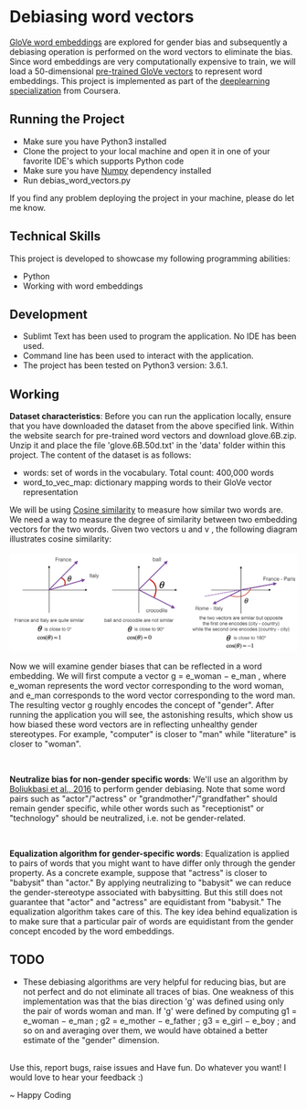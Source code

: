 # Debiasing word vectors
<p><a href="https://en.wikipedia.org/wiki/GloVe_(machine_learning)">GloVe word embeddings</a> are explored for gender bias and subsequently a debiasing operation is performed on the word vectors to eliminate the bias. Since word embeddings are very computationally expensive to train, we will load a 50-dimensional <a href="https://nlp.stanford.edu/projects/glove/">pre-trained GloVe vectors</a> to represent word embeddings. This project is implemented as part of the <a href="https://github.com/adityachandupatla/deeplearning_coursera">deeplearning specialization</a> from Coursera.</p>
<h2>Running the Project</h2>
<ul>
  <li>Make sure you have Python3 installed</li>
  <li>Clone the project to your local machine and open it in one of your favorite IDE's which supports Python code</li>
  <li>Make sure you have <a href="http://www.numpy.org/">Numpy</a> dependency installed</li>
  <li>Run debias_word_vectors.py</li>
</ul>
If you find any problem deploying the project in your machine, please do let me know.

<h2>Technical Skills</h2>
This project is developed to showcase my following programming abilities:
<ul>
  <li>Python</li>
  <li>Working with word embeddings</li>
</ul>

<h2>Development</h2>
<ul>
  <li>Sublimt Text has been used to program the application. No IDE has been used.</li>
  <li>Command line has been used to interact with the application.</li>
  <li>The project has been tested on Python3 version: 3.6.1.</li>
</ul>

<h2>Working</h2>
<p><b>Dataset characteristics</b>: Before you can run the application locally, ensure that you have downloaded the dataset from the above specified link. Within the website search for pre-trained word vectors and download glove.6B.zip. Unzip it and place the file 'glove.6B.50d.txt' in the 'data' folder within this project. The content of the dataset is as follows:
  <ul>
    <li>words: set of words in the vocabulary. Total count: 400,000 words</li>
    <li>word_to_vec_map: dictionary mapping words to their GloVe vector representation</li>
  </ul>
</p>

<p>We will be using <a href="https://en.wikipedia.org/wiki/Cosine_similarity">Cosine similarity</a> to measure how similar two words are. We need a way to measure the degree of similarity between two embedding vectors for the two words. Given two vectors  u  and  v , the following diagram illustrates cosine similarity:<br/><br/><img src="https://github.com/adityachandupatla/debias_word_vectors/blob/master/images/cosine_sim.png" /></p>

<p>Now we will examine gender biases that can be reflected in a word embedding. We will first compute a vector g = e_woman − e_man , where  e_woman  represents the word vector corresponding to the word woman, and  e_man corresponds to the word vector corresponding to the word man. The resulting vector g roughly encodes the concept of "gender". After running the application you will see, the astonishing results, which show us how biased these word vectors are in reflecting unhealthy gender stereotypes. For example, "computer" is closer to "man" while "literature" is closer to "woman".</p><br/>

<p><b>Neutralize bias for non-gender specific words</b>: We'll use an algorithm by <a href="https://arxiv.org/abs/1607.06520">Boliukbasi et al., 2016</a> to perform gender debiasing. Note that some word pairs such as "actor"/"actress" or "grandmother"/"grandfather" should remain gender specific, while other words such as "receptionist" or "technology" should be neutralized, i.e. not be gender-related.</p><br/>

<p><b>Equalization algorithm for gender-specific words</b>: Equalization is applied to pairs of words that you might want to have differ only through the gender property. As a concrete example, suppose that "actress" is closer to "babysit" than "actor." By applying neutralizing to "babysit" we can reduce the gender-stereotype associated with babysitting. But this still does not guarantee that "actor" and "actress" are equidistant from "babysit." The equalization algorithm takes care of this. The key idea behind equalization is to make sure that a particular pair of words are equidistant from the gender concept encoded by the word embeddings.</p>

<h2>TODO</h2>
<ul>
  <li>These debiasing algorithms are very helpful for reducing bias, but are not perfect and do not eliminate all traces of bias. One weakness of this implementation was that the bias direction 'g' was defined using only the pair of words woman and man. If 'g' were defined by computing g1 = e_woman − e_man ;  g2 = e_mother − e_father ;  g3 = e_girl − e_boy ; and so on and averaging over them, we would have obtained a better estimate of the "gender" dimension.</li>
</ul><br/>
Use this, report bugs, raise issues and Have fun. Do whatever you want! I would love to hear your feedback :)

~ Happy Coding
